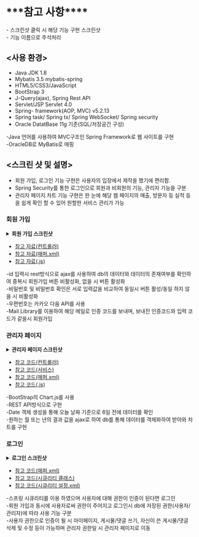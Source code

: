 <h1>***참고 사항****</h1>
- 스크린샷 클릭 시 해당 기능 구현 스크린샷<br>   
- 기능 이름으로 주석처리      

## <사용 환경>
- Java JDK 1.8
- Mybatis 3.5 mybatis-spring
- HTML5/CSS3/JavaScript
- BootStrap 3
- J-Query(ajax), Spring Rest API
- Servlet/JSP Servlet 4.0
- Spring- framework(AOP, MVC)  v5.2.13
- Spring task/ Spring tx/ Spring WebSocket/ Spring security
- Oracle DatatBase 11g 기준(SQL/저장공간 구성)

-Java 언어를 사용하여 MVC구조인 Spring Framework로 웹 사이트를 구현   
-OracleDB로  MyBatis로 매핑

## <스크린 샷 및 설명>

- 회원 가입, 로그인 기능 구현은 사용자의 입장에서 제작을 했기에 편리함.
- Spring Security를 통한 로그인으로 회원과 비회원의 기능, 관리자 기능을 구분
- 관리자 페이지 차트 기능 구현은 한 눈에 해당 웹 페이지의 매출, 방문자 등 실적 등을 쉽게 확인 할 수 있어 원할한 서비스 관리가 가능

<h3>회원 가입</h3>
<details close>
  <summary> 
    <b>회원 가입 스크린샷</b><br>
  </summary>
<일치 시>
  
![image](https://user-images.githubusercontent.com/66732896/112922019-b9731f80-9146-11eb-872f-5a310d715ae2.png)

<불일치 시>
![image](https://user-images.githubusercontent.com/66732896/112922086-d4de2a80-9146-11eb-8378-de263423c316.png)

</details>

- <a href="https://github.com/rlawjdgn09/AAA/blob/main/src/main/java/org/spring5/controller/MemberControllerImpl.java">참고 자료(컨트롤러)</a>
- <a href="https://github.com/rlawjdgn09/AAA/blob/main/src/main/resources/org/spring5/mapper/MemberMapper.xml">참고 자료(매퍼.xml)</a>
- <a href="https://github.com/rlawjdgn09/AAA/blob/main/src/main/webapp/resources/closer/member.js">참고 자료(.js)</a>

-id 입력시 rest방식으로 ajax를 사용하여 db의 데이터와 데이터의 존재여부를 확인하여 중복시 회원가입 버튼 비활성화, 없을 시 버튼 활성화   
-비밀번호 및 비밀번호 확인은 서로 입력값을 비교하여 동일시 버튼 활성/동일 하지 않을 시 비활성화   
-우편번호는 카카오 다음 API를 사용   
-Mail Library를 이용하여 해당 메일로 인증 코드를 보내며, 보내진 인증코드와 입력 코드가 같을시 회원가입

<h3>관리자 페이지</h3>
<details close>
  <summary> 
    <b>관리자 페이지 스크린샷</b><br>
  </summary>

<메인 차트 및 일별 상황표>

![mainChart](https://user-images.githubusercontent.com/66732896/112921058-11a92200-9145-11eb-9a70-7602fde512a9.png)

<년/월 차트>
![chart](https://user-images.githubusercontent.com/66732896/112921632-16baa100-9146-11eb-84e7-929b9c3a5fdb.PNG)

</details>

- <a href="https://github.com/rlawjdgn09/AAA/blob/main/src/main/java/org/spring5/controller/AdminControllerImpl.java">참고 코드(컨트롤러)</a>
- <a href="https://github.com/rlawjdgn09/AAA/blob/main/src/main/java/org/spring5/service/AdminServiceImpl.java">참고 코드(서비스)</a>
- <a href="https://github.com/rlawjdgn09/AAA/blob/main/src/main/resources/org/spring5/mapper/AdminMapper.xml">참고 코드(매퍼.xml)</a>
- <a href="https://github.com/rlawjdgn09/AAA/blob/main/src/main/webapp/resources/closer/admin.js">참고 코드(.js)</a>
  
-BootStrap의 Chart.js를 사용   
-REST API방식으로 구현   
-Date 객체 생성을 통해 오늘 날짜 기준으로 6일 전에 데이터를 확인      
-원하는 월 또는 년의 결과 값을 ajax로 하여 db를 통해 데이터를 객체화하여 받아와 차트를 구현

<h3>로그인</h3>
<details close>
  <summary> 
    <b>로그인 스크린샷</b><br>
  </summary>

<권한이 없을 시>

![image](https://user-images.githubusercontent.com/66732896/112922240-18d12f80-9147-11eb-992d-d7f93d0b63c2.png)

<사용자 권한이 있을시>

![image](https://user-images.githubusercontent.com/66732896/112922438-72d1f500-9147-11eb-852d-e1662c52d95c.png)

</details>

- <a href="https://github.com/rlawjdgn09/AAA/blob/main/src/main/resources/org/spring5/mapper/MemberMapper.xml">참고 코드(매퍼.xml)</a>
- <a href="https://github.com/rlawjdgn09/AAA/tree/main/src/main/java/org/spring5/security">참고 코드(시큐리티 클래스)</a>
- <a href="https://github.com/rlawjdgn09/AAA/blob/main/src/main/webapp/WEB-INF/spring/security-context.xml">참고 코드(시큐리티 설정.xml)</a>


-스프링 시큐리티를 이용 하였으며 사용자에 대해 권한이 인증이 된다면 로그인   
-회원 가입과 동시에 사용자로써 권한이 주어지고 로그인시 db에 저장된 권한(사용자/관리자)에 따라 사용 기능 구분   
-사용자 권한으로 인증이 될 시 마이페이지, 게시물/댓글 쓰기, 자신이 쓴 게시물/댓글 삭제 및 수정 등이 가능하며 관리자 권한일 시 관리자 페이지로 이동




